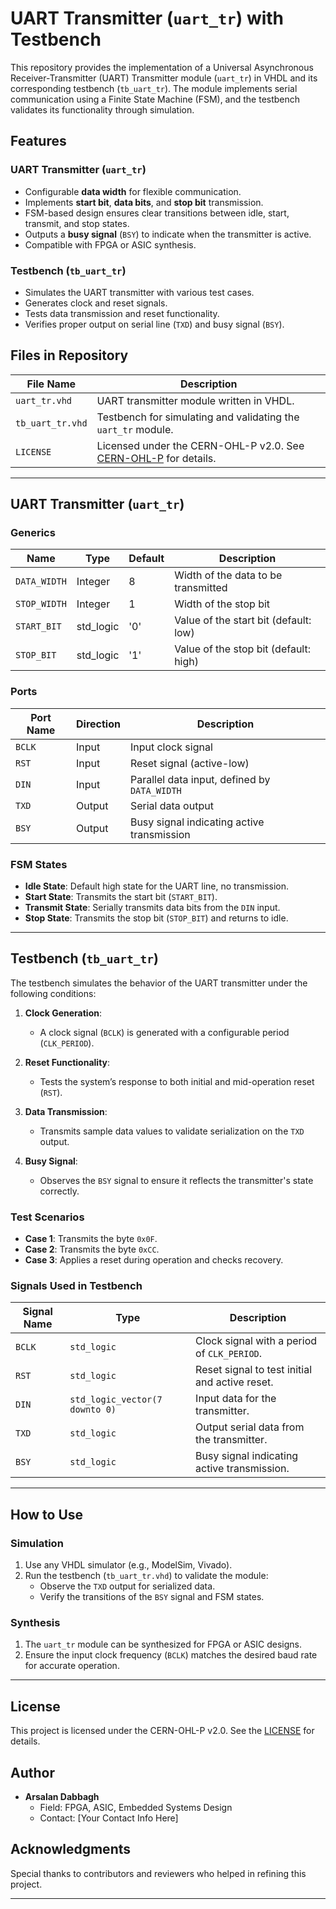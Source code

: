 # UART Transmitter (`uart_tr`) with Testbench

This repository provides the implementation of a Universal Asynchronous Receiver-Transmitter (UART) Transmitter module (`uart_tr`) in VHDL and its corresponding testbench (`tb_uart_tr`). The module implements serial communication using a Finite State Machine (FSM), and the testbench validates its functionality through simulation.

## Features

### UART Transmitter (`uart_tr`)
- Configurable **data width** for flexible communication.
- Implements **start bit**, **data bits**, and **stop bit** transmission.
- FSM-based design ensures clear transitions between idle, start, transmit, and stop states.
- Outputs a **busy signal** (`BSY`) to indicate when the transmitter is active.
- Compatible with FPGA or ASIC synthesis.

### Testbench (`tb_uart_tr`)
- Simulates the UART transmitter with various test cases.
- Generates clock and reset signals.
- Tests data transmission and reset functionality.
- Verifies proper output on serial line (`TXD`) and busy signal (`BSY`).

## Files in Repository

| File Name       | Description                                                                                  |
|------------------|----------------------------------------------------------------------------------------------|
| `uart_tr.vhd`    | UART transmitter module written in VHDL.                                                    |
| `tb_uart_tr.vhd` | Testbench for simulating and validating the `uart_tr` module.                               |
| `LICENSE`        | Licensed under the CERN-OHL-P v2.0. See [CERN-OHL-P](https://cern.ch/cern-ohl-p) for details.|

---

## UART Transmitter (`uart_tr`)

### Generics

| Name        | Type      | Default | Description                                |
|-------------|-----------|---------|--------------------------------------------|
| `DATA_WIDTH`| Integer   | 8       | Width of the data to be transmitted        |
| `STOP_WIDTH`| Integer   | 1       | Width of the stop bit                      |
| `START_BIT` | std_logic | '0'     | Value of the start bit (default: low)      |
| `STOP_BIT`  | std_logic | '1'     | Value of the stop bit (default: high)      |

### Ports

| Port Name | Direction | Description                                      |
|-----------|-----------|--------------------------------------------------|
| `BCLK`    | Input     | Input clock signal                               |
| `RST`     | Input     | Reset signal (active-low)                        |
| `DIN`     | Input     | Parallel data input, defined by `DATA_WIDTH`     |
| `TXD`     | Output    | Serial data output                               |
| `BSY`     | Output    | Busy signal indicating active transmission       |

### FSM States
- **Idle State**: Default high state for the UART line, no transmission.
- **Start State**: Transmits the start bit (`START_BIT`).
- **Transmit State**: Serially transmits data bits from the `DIN` input.
- **Stop State**: Transmits the stop bit (`STOP_BIT`) and returns to idle.

---

## Testbench (`tb_uart_tr`)

The testbench simulates the behavior of the UART transmitter under the following conditions:

1. **Clock Generation**:
   - A clock signal (`BCLK`) is generated with a configurable period (`CLK_PERIOD`).

2. **Reset Functionality**:
   - Tests the system’s response to both initial and mid-operation reset (`RST`).

3. **Data Transmission**:
   - Transmits sample data values to validate serialization on the `TXD` output.

4. **Busy Signal**:
   - Observes the `BSY` signal to ensure it reflects the transmitter's state correctly.

### Test Scenarios
- **Case 1**: Transmits the byte `0x0F`.
- **Case 2**: Transmits the byte `0xCC`.
- **Case 3**: Applies a reset during operation and checks recovery.

### Signals Used in Testbench

| Signal Name | Type                     | Description                                  |
|-------------|--------------------------|----------------------------------------------|
| `BCLK`      | `std_logic`              | Clock signal with a period of `CLK_PERIOD`.  |
| `RST`       | `std_logic`              | Reset signal to test initial and active reset. |
| `DIN`       | `std_logic_vector(7 downto 0)` | Input data for the transmitter.              |
| `TXD`       | `std_logic`              | Output serial data from the transmitter.     |
| `BSY`       | `std_logic`              | Busy signal indicating active transmission.  |

---

## How to Use

### Simulation
1. Use any VHDL simulator (e.g., ModelSim, Vivado).
2. Run the testbench (`tb_uart_tr.vhd`) to validate the module:
   - Observe the `TXD` output for serialized data.
   - Verify the transitions of the `BSY` signal and FSM states.

### Synthesis
1. The `uart_tr` module can be synthesized for FPGA or ASIC designs.
2. Ensure the input clock frequency (`BCLK`) matches the desired baud rate for accurate operation.

---

## License

This project is licensed under the CERN-OHL-P v2.0. See the [LICENSE](https://cern.ch/cern-ohl-p) for details.

## Author

- **Arsalan Dabbagh**
  - Field: FPGA, ASIC, Embedded Systems Design
  - Contact: [Your Contact Info Here]

## Acknowledgments

Special thanks to contributors and reviewers who helped in refining this project.

---


